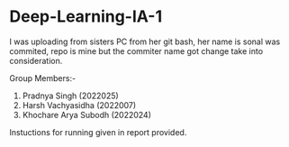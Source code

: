 # Deep-Learning-IA-1
I was uploading from sisters PC from her git bash, her name is sonal was commited, repo is mine but the commiter name got change take into consideration.

Group Members:-
1. Pradnya Singh (2022025)
2. Harsh Vachyasidha (2022007)
3. Khochare Arya Subodh (2022024)

Instuctions for running given in report provided.
